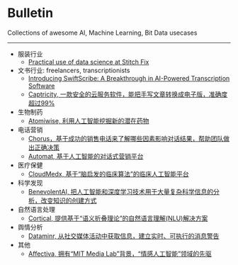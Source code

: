 # Bulletin
Collections of awesome AI, Machine Learning, Bit Data usecases 

----

- 服装行业
  - [Practical use of data science at Stitch Fix](http://algorithms-tour.stitchfix.com/)
- 文书行业: freelancers, transcriptionists
  - [Introducing SwiftScribe: A Breakthrough in AI-Powered Transcription Software](http://research.baidu.com/introducing-swiftscribe-breakthrough-ai-powered-transcription-software/)
  - [Captricity, 一款安全的云服务软件，能把手写文章转换成电子版，准确度超过99%](http://captricity.com/)
- 生物制药
  - [Atomiwise, 利用人工智能挖掘新的潜在药物](http://www.atomwise.com/)
- 电话营销
  - [Chorus，基于成功的销售电话来了解哪些因素影响对话结果，帮助团队做出正确决策](https://www.chorus.ai/)
  - [Automat, 基于人工智能的对话式营销平台](http://www.automat.ai/)
- 医疗保健
  - [CloudMedx, 基于“脑启发的临床算法”的临床人工智能平台](http://www.cloudmedxhealth.com/)
- 科学发现
  - [BenevolentAI, 把人工智能和深度学习技术用于大量复杂科学信息的分析，改变知识的创建方式](http://benevolent.ai/)
- 自然语言处理
  - [Cortical, 提供基于“语义折叠理论”的自然语言理解(NLU)解决方案](http://www.cortical.io/)
- 舆情分析
  - [Dataminr, 从社交媒体活动中获取信息，建立实时、可执行的消息警告](dataminr.com)
- 其他
  - [Affectiva, 拥有“MIT Media Lab”背景，“情感人工智能”领域的先驱](http://www.affectiva.com/)
